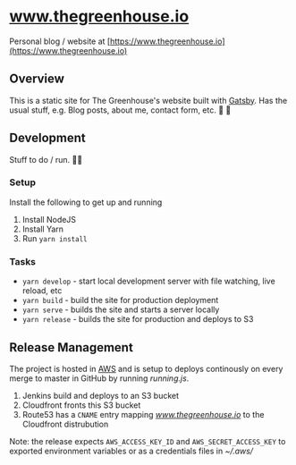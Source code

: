 # www.thegreenhouse.io
Personal blog / website at [https://www.thegreenhouse.io](https://www.thegreenhouse.io)

## Overview
This is a static site for The Greenhouse's website built with [Gatsby]().  Has the usual stuff, e.g. Blog posts, about me, contact form, etc.  🌟 💯

## Development
Stuff to do / run. 🏃‍♂️

### Setup
Install the following to get up and running
1. Install NodeJS
1. Install Yarn
1. Run `yarn install`

### Tasks
- `yarn develop` - start local development server with file watching, live reload, etc
- `yarn build` - build the site for production deployment
- `yarn serve` - builds the site and starts a server locally
- `yarn release` - builds the site for production and deploys to S3

## Release Management
The project is hosted in [AWS]() and is setup to deploys continously on every merge to master in GitHub by running _running.js_.
1. Jenkins build and deploys to an S3 bucket
1. Cloudfront fronts this S3 bucket
1. Route53 has a `CNAME` entry mapping _www.thegreenhouse.io_ to the Cloudfront distrubution

Note: the release expects `AWS_ACCESS_KEY_ID` and `AWS_SECRET_ACCESS_KEY` to exported environment variables or as a credentials files in _~/.aws/_